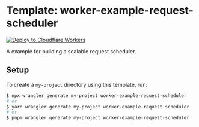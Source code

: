 # Template: worker-example-request-scheduler

[![Deploy to Cloudflare Workers](https://deploy.workers.cloudflare.com/button)](https://deploy.workers.cloudflare.com/?url=https://github.com/cloudflare/workers-sdk/tree/main/templates/worker-example-request-scheduler)

A example for building a scalable request scheduler.

## Setup

To create a `my-project` directory using this template, run:

```sh
$ npx wrangler generate my-project worker-example-request-scheduler
# or
$ yarn wrangler generate my-project worker-example-request-scheduler
# or
$ pnpm wrangler generate my-project worker-example-request-scheduler
```
